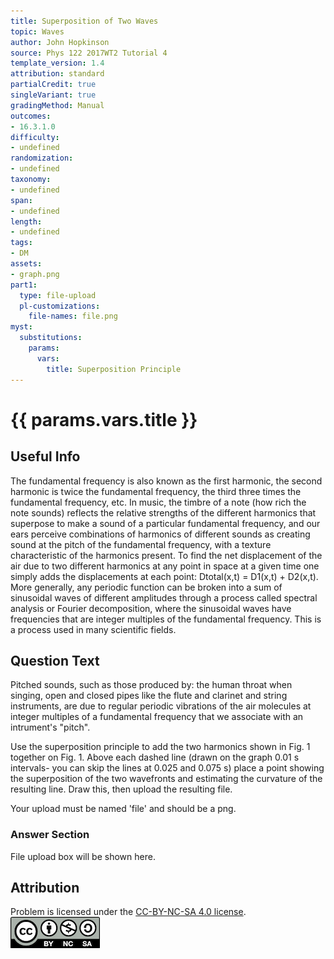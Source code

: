 ```yaml
---
title: Superposition of Two Waves
topic: Waves
author: John Hopkinson
source: Phys 122 2017WT2 Tutorial 4
template_version: 1.4
attribution: standard
partialCredit: true
singleVariant: true
gradingMethod: Manual
outcomes:
- 16.3.1.0
difficulty:
- undefined
randomization:
- undefined
taxonomy:
- undefined
span:
- undefined
length:
- undefined
tags:
- DM
assets:
- graph.png
part1:
  type: file-upload
  pl-customizations:
    file-names: file.png
myst:
  substitutions:
    params:
      vars:
        title: Superposition Principle
---
```

# {{ params.vars.title }}

## Useful Info

The fundamental frequency is also known as the first harmonic, the second harmonic is twice the fundamental frequency, the third three times the fundamental frequency, etc. In music, the timbre of a note (how rich the note sounds) reflects the relative strengths of the different harmonics that superpose to make a sound of a particular fundamental frequency, and our ears perceive combinations of harmonics of different sounds as creating sound at the pitch of the fundamental frequency, with a texture characteristic of the harmonics present. To find the net displacement of the air due to two different harmonics at any point in space at a given time one simply adds the displacements at each point: Dtotal(x,t) = D1(x,t) + D2(x,t). More generally, any periodic function can be broken into a sum of sinusoidal waves of different amplitudes through a process called spectral analysis or Fourier decomposition, where the sinusoidal waves have frequencies that are integer multiples of the fundamental frequency. This is a process used in many scientific fields.

## Question Text

Pitched sounds, such as those produced by: the human throat when singing, open and closed pipes like the flute and clarinet and string instruments, are due to regular periodic vibrations of the air molecules at integer multiples of a fundamental frequency that we associate with an intrument's "pitch".

Use the superposition principle to add the two harmonics shown in Fig. 1 together on Fig. 1. Above each dashed line (drawn on the graph 0.01 s intervals- you can skip the lines at 0.025 and 0.075 s) place a point showing the superposition of the two wavefronts and estimating the curvature of the resulting line. Draw this, then upload the resulting file.

Your upload must be named 'file' and should be a png.

### Answer Section

File upload box will be shown here.

## Attribution

Problem is licensed under the [CC-BY-NC-SA 4.0 license](https://creativecommons.org/licenses/by-nc-sa/4.0/).<br> ![The Creative Commons 4.0 license requiring attribution-BY, non-commercial-NC, and share-alike-SA license.](https://raw.githubusercontent.com/firasm/bits/master/by-nc-sa.png)